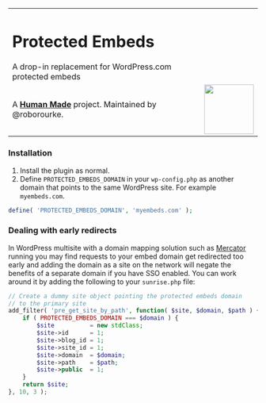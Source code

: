 <table width="100%">
	<tr>
		<td align="left" width="70">
			<h1>Protected Embeds</h1>
			A drop-in replacement for WordPress.com protected embeds
		</td>
		<td align="right" width="20%">
			<!-- -->
		</td>
	</tr>
	<tr>
		<td>
			A <strong><a href="https://hmn.md/">Human Made</a></strong> project. Maintained by @roborourke.
		</td>
		<td align="center">
			<img src="https://hmn.md/content/themes/hmnmd/assets/images/hm-logo.svg" width="100" />
		</td>
	</tr>
</table>


### Installation

1. Install the plugin as normal.
2. Define `PROTECTED_EMBEDS_DOMAIN` in your `wp-config.php` as another 
  domain that points to the same WordPress site. For example 
  `myembeds.com`.
  
```php
define( 'PROTECTED_EMBEDS_DOMAIN', 'myembeds.com' );
```

### Dealing with early redirects

In WordPress multisite with a domain mapping solution such as
[Mercator](https://github.com/humanmade/Mercator) running you may find 
requests to your embed domain get redirected too early and adding the 
domain as a site on the network will negate the benefits of a separate
domain if you have SSO enabled. You can work around it by adding the 
following to your `sunrise.php` file:

```php
// Create a dummy site object pointing the protected embeds domain
// to the primary site
add_filter( 'pre_get_site_by_path', function( $site, $domain, $path ) {
	if ( PROTECTED_EMBEDS_DOMAIN === $domain ) {
		$site          = new stdClass;
		$site->id      = 1;
		$site->blog_id = 1;
		$site->site_id = 1;
		$site->domain  = $domain;
		$site->path    = $path;
		$site->public  = 1;
	}
	return $site;
}, 10, 3 );
```
